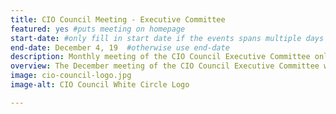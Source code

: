 ```yaml
---
title: CIO Council Meeting - Executive Committee
featured: yes #puts meeting on homepage
start-date: #only fill in start date if the events spans multiple days
end-date: December 4, 19  #otherwise use end-date
description: Monthly meeting of the CIO Council Executive Committee only.
overview: The December meeting of the CIO Council Executive Committee will be held from 3-430pm at GSA Headquarters at 1800 F St. NW, Washington, DC.
image: cio-council-logo.jpg
image-alt: CIO Council White Circle Logo

---
```

